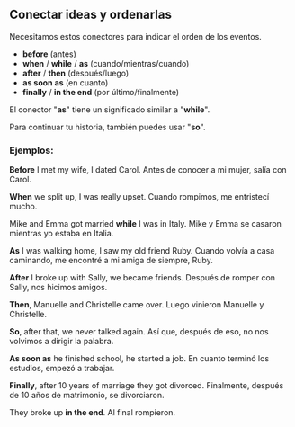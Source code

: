 ## Conectar ideas y ordenarlas

Necesitamos estos conectores para indicar el orden de los eventos.

- **before** (antes)
- **when** / **while** / **as** (cuando/mientras/cuando)
- **after** / **then** (después/luego)
- **as soon as** (en cuanto)
- **finally** / **in the end** (por último/finalmente)

El conector "**as**" tiene un significado similar a "**while**".

Para continuar tu historia, también puedes usar "**so**".

### Ejemplos:

**Before** I met my wife, I dated Carol.
Antes de conocer a mi mujer, salía con Carol.

**When** we split up, I was really upset.
Cuando rompimos, me entristecí mucho.

Mike and Emma got married **while** I was in Italy.
Mike y Emma se casaron mientras yo estaba en Italia.

**As** I was walking home, I saw my old friend Ruby. 
Cuando volvía a casa caminando, me encontré a mi amiga de siempre, Ruby.

**After** I broke up with Sally, we became friends.
Después de romper con Sally, nos hicimos amigos.

**Then**, Manuelle and Christelle came over.
Luego vinieron Manuelle y Christelle.

**So**, after that, we never talked again. 
Así que, después de eso, no nos volvimos a dirigir la palabra.

**As soon as** he finished school, he started a job.
En cuanto terminó los estudios, empezó a trabajar.

**Finally**, after 10 years of marriage they got divorced.
Finalmente, después de 10 años de matrimonio, se divorciaron.

They broke up **in the end**.
Al final rompieron.
